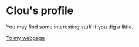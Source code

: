 # Clou's profile

You may find some interesting stuff if you dig a little.

[To my webpage](https://clotildelevou.github.io/)
